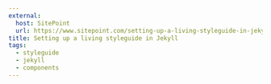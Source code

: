 ```yaml
---
external:
  host: SitePoint
  url: https://www.sitepoint.com/setting-up-a-living-styleguide-in-jekyll/
title: Setting up a living styleguide in Jekyll
tags:
  - styleguide
  - jekyll
  - components
---
```

